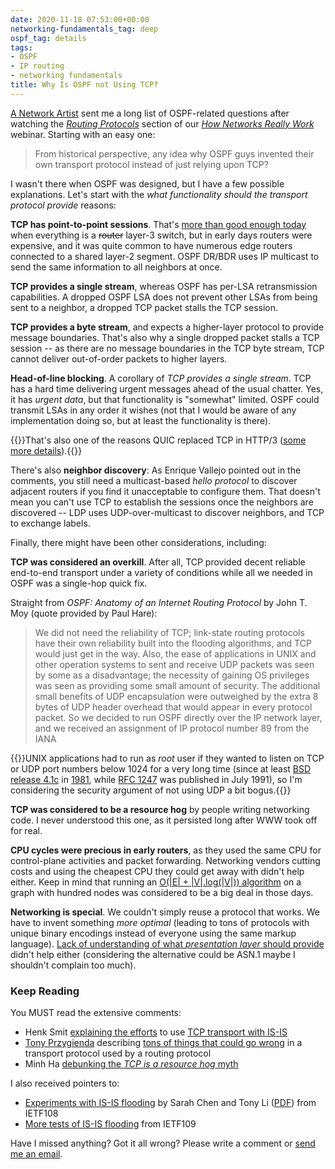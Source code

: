 ```yaml
---
date: 2020-11-18 07:53:00+00:00
networking-fundamentals_tag: deep
ospf_tag: details
tags:
- OSPF
- IP routing
- networking fundamentals
title: Why Is OSPF not Using TCP?
---
```

[A Network Artist](https://duckduckgo.com/?q=a+network+artist&sites=ipspace.net) sent me a long list of OSPF-related questions after watching the *[Routing Protocols](https://my.ipspace.net/bin/list?id=Net101#ROUTING)* section of our *[How Networks Really Work](https://www.ipspace.net/How_Networks_Really_Work)* webinar. Starting with an easy one:

> From historical perspective, any idea why OSPF guys invented their own transport protocol instead of just relying upon TCP?

I wasn't there when OSPF was designed, but I have a few possible explanations. Let's start with the _what functionality should the transport protocol provide_ reasons:
<!--more-->
**TCP has point-to-point sessions**. That's [more than good enough today](https://www.ipspace.net/Data_Center_BGP/) when everything is a ~~router~~ layer-3 switch, but in early days routers were expensive, and it was quite common to have numerous edge routers connected to a shared layer-2 segment. OSPF DR/BDR uses IP multicast to send the same information to all neighbors at once.

**TCP provides a single stream**, whereas OSPF has per-LSA retransmission capabilities. A dropped OSPF LSA does not prevent other LSAs from being sent to a neighbor, a dropped TCP packet stalls the TCP session.

**TCP provides a byte stream**, and expects a higher-layer protocol to provide message boundaries. That's also why a single dropped packet stalls a TCP session -- as there are no message boundaries in the TCP byte stream, TCP cannot deliver out-of-order packets to higher layers.

**Head-of-line blocking**. A corollary of _TCP provides a single stream_. TCP has a hard time delivering urgent messages ahead of the usual chatter. Yes, it has _urgent data_, but that functionality is "somewhat" limited. OSPF could transmit LSAs in any order it wishes (not that I would be aware of any implementation doing so, but at least the functionality is there).

{{<note>}}That's also one of the reasons QUIC replaced TCP in HTTP/3 ([some more details](https://blog.cloudflare.com/http-3-vs-http-2/)).{{</note>}}

There's also **neighbor discovery**: As Enrique Vallejo pointed out in the comments, you still need a multicast-based *hello protocol* to discover adjacent routers if you find it unacceptable to configure them. That doesn't mean you can't use TCP to establish the sessions once the neighbors are discovered -- LDP uses UDP-over-multicast to discover neighbors, and TCP to exchange labels.

Finally, there might have been other considerations, including:

**TCP was considered an overkill**. After all, TCP provided decent reliable end-to-end transport under a variety of conditions while all we needed in OSPF was a single-hop quick fix.

Straight from _OSPF: Anatomy of an Internet Routing Protocol_ by John T. Moy (quote provided by Paul Hare):

> We did not need the reliability of TCP; link-state routing protocols have their own reliability built into the flooding algorithms, and TCP would just get in the way. Also, the ease of applications in UNIX and other operation systems to sent and receive UDP packets was seen by some as a disadvantage; the necessity of gaining OS privileges was seen as providing some small amount of security. The additional small benefits of UDP encapsulation were outweighed by the extra 8 bytes of UDP header overhead that would appear in every protocol packet. So we decided to run OSPF directly over the IP network layer, and we received an assignment of IP protocol number 89 from the IANA

{{<note>}}UNIX applications had to run as _root_ user if they wanted to listen on TCP or UDP port numbers below 1024 for a very long time (since at least [BSD release 4.1c](https://utcc.utoronto.ca/~cks/space/blog/unix/BSDRcmdsAndPrivPorts) in [1981](http://gunkies.org/wiki/4.1_BSD), while [RFC 1247](https://tools.ietf.org/html/rfc1247) was published in July 1991), so I'm considering the security argument of not using UDP  a bit bogus.{{</note>}}

**TCP was considered to be a resource hog** by people writing networking code. I never understood this one, as it persisted long after WWW took off for real.

**CPU cycles were precious in early routers**, as they used the same CPU for control-plane activities and packet forwarding. Networking vendors cutting costs and using the cheapest CPU they could get away with didn't help either. Keep in mind that running an [O(|E| + |V|.log(|V|)) algorithm](https://en.wikipedia.org/wiki/Dijkstra%27s_algorithm) on a graph with hundred nodes was considered to be a big deal in those days.

**Networking is special**. We couldn't simply reuse a protocol that works. We have to invent something _more optimal_ (leading to tons of protocols with unique binary encodings instead of everyone using the same markup language). [Lack of understanding of what _presentation layer_ should provide](/2019/09/response-osi-model-is-lie/) didn't help either (considering the alternative could be ASN.1 maybe I shouldn't complain too much).

### Keep Reading

You MUST read the extensive comments:

* Henk Smit [explaining the efforts](/2020/11/ospf-not-using-tcp/#246) to use [TCP transport with IS-IS](https://tools.ietf.org/html/draft-hsmit-lsr-isis-flooding-over-tcp-00)
* [Tony Przygienda](/2018/03/data-center-routing-with-rift-on/) describing [tons of things that could go wrong](/2020/11/ospf-not-using-tcp/#250) in a transport protocol used by a routing protocol
* Minh Ha [debunking the _TCP is a resource hog_ myth](/2020/11/ospf-not-using-tcp/#251)

I also received pointers to:

* [Experiments with IS-IS flooding](https://www.youtube.com/watch?v=TLa8puyZ_q4&feature=youtu.be&t=1629) by Sarah Chen and Tony Li ([PDF](https://datatracker.ietf.org/meeting/108/materials/slides-108-lsr-04-isisfloodingstudy-00)) from IETF108
* [More tests of IS-IS flooding](https://youtu.be/OmBSdjGkfuI?t=1000) from IETF109

Have I missed anything? Got it all wrong? Please write a comment or [send me an email](https://www.ipspace.net/Contact#Tech).